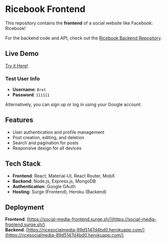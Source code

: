 # Ricebook Frontend

This repository contains the **frontend** of a social website like Facebook: Ricebook!

For the backend code and API, check out the [Ricebook Backend Repository](https://github.com/plumsorbet/Ricebook-backend).

## Live Demo

[Try it Here!](https://social-media-frontend.surge.sh/)

### Test User Info

- **Username**: `Bret`
- **Password**: `111111`

Alternatively, you can sign up or log in using your Google account.

## Features

- User authentication and profile management
- Post creation, editing, and deletion
- Search and pagination for posts
- Responsive design for all devices

## Tech Stack

- **Frontend**: React, Material-UI, React Router, MobX
- **Backend**: Node.js, Express.js, MongoDB
- **Authentication**: Google OAuth
- **Hosting**: Surge (Frontend), Heroku (Backend)

## Deployment

**Frontend**: [https://social-media-frontend.surge.sh/](https://social-media-frontend.surge.sh/)  
**Backend**: [https://ricesocialmedia-89d5147d4bd0.herokuapp.com/](https://ricesocialmedia-89d5147d4bd0.herokuapp.com/)
